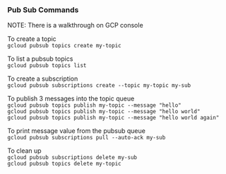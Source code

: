 ### Pub Sub Commands

NOTE: There is a walkthrough on GCP console  

To create a topic  
`gcloud pubsub topics create my-topic`

To list a pubsub topics  
`gcloud pubsub topics list`

To create a subscription  
`gcloud pubsub subscriptions create --topic my-topic my-sub`

To publish 3 messages into the topic queue  
`gcloud pubsub topics publish my-topic --message "hello"`  
`gcloud pubsub topics publish my-topic --message "hello world"`  
`gcloud pubsub topics publish my-topic --message "hello world again"`  

To print message value from the pubsub queue  
`gcloud pubsub subscriptions pull --auto-ack my-sub`

To clean up  
`gcloud pubsub subscriptions delete my-sub`  
`gcloud pubsub topics delete my-topic`





